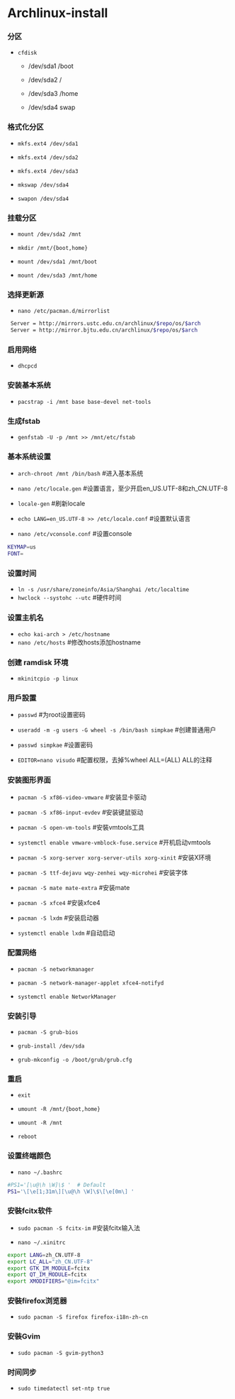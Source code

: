 # Archlinux-install

### 分区

* `cfdisk`

  * /dev/sda1   /boot

  * /dev/sda2   /

  * /dev/sda3   /home

  * /dev/sda4   swap

### 格式化分区

* `mkfs.ext4 /dev/sda1`

* `mkfs.ext4 /dev/sda2`

* `mkfs.ext4 /dev/sda3`

* `mkswap /dev/sda4`

* `swapon /dev/sda4`

### 挂载分区

* `mount /dev/sda2 /mnt`

* `mkdir /mnt/{boot,home}`

* `mount /dev/sda1 /mnt/boot`

* `mount /dev/sda3 /mnt/home`


### 选择更新源

* `nano /etc/pacman.d/mirrorlist`

 ```bash
  Server = http://mirrors.ustc.edu.cn/archlinux/$repo/os/$arch
  Server = http://mirror.bjtu.edu.cn/archlinux/$repo/os/$arch
 ```

### 启用网络

* `dhcpcd`

### 安装基本系统

* `pacstrap -i /mnt base base-devel net-tools`

### 生成fstab

* `genfstab -U -p /mnt >> /mnt/etc/fstab`

### 基本系统设置

* `arch-chroot /mnt /bin/bash`    #进入基本系统

* `nano /etc/locale.gen`    #设置语言，至少开启en_US.UTF-8和zh_CN.UTF-8

* `locale-gen`    #刷新locale

* `echo LANG=en_US.UTF-8 >> /etc/locale.conf`    #设置默认语言

* `nano /etc/vconsole.conf`    #设置console

 ```bash
 KEYMAP=us
 FONT=
 ```

### 设置时间

* `ln -s /usr/share/zoneinfo/Asia/Shanghai /etc/localtime`
* `hwclock --systohc --utc`    #硬件时间

### 设置主机名

* `echo kai-arch > /etc/hostname`
* `nano /etc/hosts`    #修改hosts添加hostname

### 创建 ramdisk 环境

* `mkinitcpio -p linux`

### 用戶設置

* `passwd`    #为root设置密码

* `useradd -m -g users -G wheel -s /bin/bash simpkae`    #创建普通用户

* `passwd simpkae`    #设置密码

* `EDITOR=nano visudo`    #配置权限，去掉%wheel ALL=(ALL) ALL的注释

### 安装图形界面

* `pacman -S xf86-video-vmware`    #安装显卡驱动

* `pacman -S xf86-input-evdev`    #安装键鼠驱动

* `pacman -S open-vm-tools`    #安裝vmtools工具

* `systemctl enable vmware-vmblock-fuse.service`    #开机启动vmtools

* `pacman -S xorg-server xorg-server-utils xorg-xinit`    #安装X环境

* `pacman -S ttf-dejavu wqy-zenhei wqy-microhei`    #安装字体

* `pacman -S mate mate-extra`    #安装mate

* `pacman -S xfce4`    #安装xfce4

* `pacman -S lxdm`    #安装启动器

* `systemctl enable lxdm`    #自动启动

### 配置网络

* `pacman -S networkmanager`

* `pacman -S network-manager-applet xfce4-notifyd`

* `systemctl enable NetworkManager`

### 安装引导

* `pacman -S grub-bios`

* `grub-install /dev/sda`

* `grub-mkconfig -o /boot/grub/grub.cfg`

### 重启

* `exit`

* `umount -R /mnt/{boot,home}`

* `umount -R /mnt`

* `reboot`

### 设置终端颜色

* `nano ~/.bashrc`

 ```bash
 #PS1='[\u@\h \W]\$ '  # Default
 PS1='\[\e[1;31m\][\u@\h \W]\$\[\e[0m\] '
 ```

### 安裝fcitx软件

* `sudo pacman -S fcitx-im`    #安装fcitx输入法

* `nano ~/.xinitrc`

 ```bash
 export LANG=zh_CN.UTF-8
 export LC_ALL="zh_CN.UTF-8"
 export GTK_IM_MODULE=fcitx
 export QT_IM_MODULE=fcitx
 export XMODIFIERS="@im=fcitx"
 ```

### 安裝firefox浏览器

* `sudo pacman -S firefox firefox-i18n-zh-cn`

### 安裝Gvim

* `sudo pacman -S gvim-python3`

### 时间同步

* `sudo timedatectl set-ntp true`
